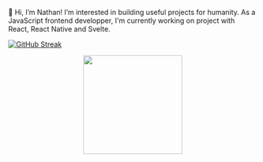 👋 Hi, I’m Nathan!
I’m interested in building useful projects for humanity.
As a JavaScript frontend developper, I'm currently working on project with React, React Native and Svelte.

[![GitHub Streak](https://github-readme-streak-stats.herokuapp.com?user=nathansavari)](https://git.io/streak-stats)

<div id="header" align="center">
  <img src="https://media.giphy.com/media/uyoXx0qpUWfQs/giphy.gif" width="200"/>
</div>

<!---
nthsvr/nathansavari is a ✨ special ✨ repository because its `README.md` (this file) appears on your GitHub profile.
You can click the Preview link to take a look at your changes.
--->
